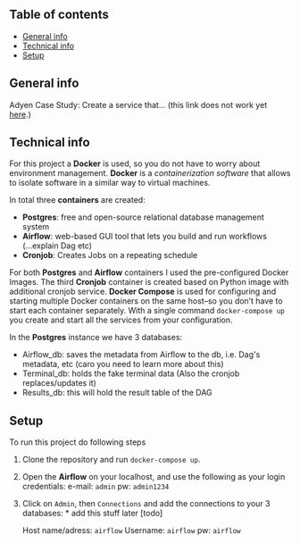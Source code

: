 ## Table of contents
* [General info](#general-info)
* [Technical info](#technical-info)
* [Setup](#setup)


## General info
Adyen Case Study: Create a service that... (this link does not work yet [here](Adyen/case_study.pdf).)

	
## Technical info
For this project a **Docker** is used, so you do not have to worry about environment management. 
**Docker** is a _containerization software_ that allows to isolate software in a similar way to virtual machines.


In total three **containers** are created: 
* **Postgres**: free and open-source relational database management system
* **Airflow**: web-based GUI tool that lets you build and run workflows (...explain Dag etc)
* **Cronjob**: Creates Jobs on a repeating  schedule

For both **Postgres** and **Airflow** containers I used the pre-configured Docker Images. The third **Cronjob** container is created based on Python image with additional cronjob service.
**Docker Compose** is used for configuring and starting multiple Docker containers on the same host–so you don’t have to start each container separately. With a single command `docker-compose up` you create and start all the services from your configuration. 

In the **Postgres** instance we  have 3 databases: 
* Airflow_db:  saves the metadata from Airflow to the db,  i.e. Dag's metadata, etc (caro you need to learn more about this)
* Terminal_db: holds the fake terminal data (Also the cronjob replaces/updates it)
* Results_db: this will hold the result table of the DAG


## Setup
To run this project do following steps
1. 	Clone the repository and run  `docker-compose up`. 
2. 	Open the **Airflow** on your localhost, and use the following as your login credentials:
		e-mail: `admin`
		pw: `admin1234`
3. 	Click on `Admin`, then `Connections` and add the connections to your 3 databases:
        * add this stuff later [todo] 
      
      Host name/adress: `airflow`
                          Username: `airflow`
                        pw: `airflow`

